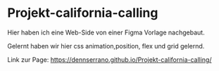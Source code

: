 # Projekt-california-calling

Hier haben ich eine Web-Side von einer Figma Vorlage nachgebaut.

Gelernt haben wir hier css animation,position, flex und grid gelernd.


Link zur Page:
https://dennserrano.github.io/Projekt-california-calling/
